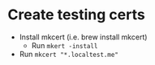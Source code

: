 # Create testing certs

- Install mkcert (i.e. brew install mkcert)
  - Run `mkert -install`
- Run `mkcert "*.localtest.me"`